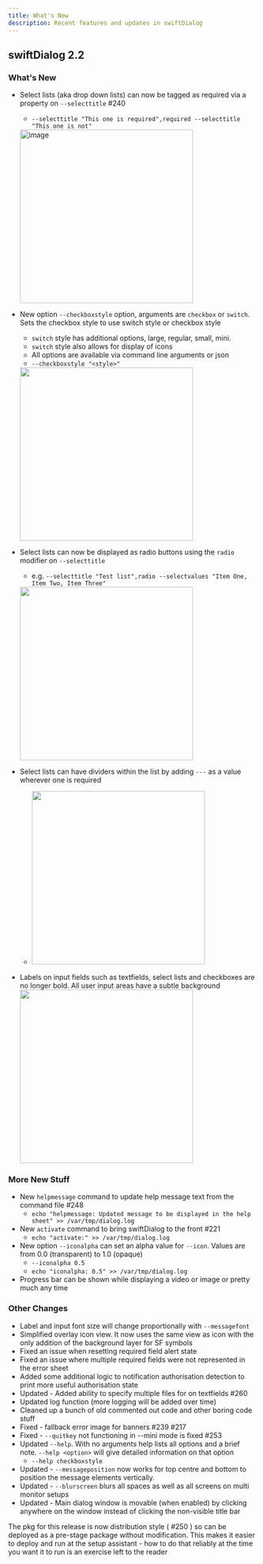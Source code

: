 ```yaml
---
title: What's New
description: Recent features and updates in swiftDialog
---
```


## swiftDialog 2.2

### What's New

- Select lists (aka drop down lists) can now be tagged as required via a property on `--selecttitle` #240
   - `--selecttitle "This one is required",required --selecttitle "This one is not"`

    <img width="350" alt="image" src="https://user-images.githubusercontent.com/3598965/234566934-052803e6-5a40-402c-9e38-770a88d17bca.png">
- New option `--checkboxstyle` option, arguments are `checkbox` or `switch`. Sets the checkbox style to use switch style or checkbox style
   - `switch` style has additional options, large, regular, small, mini.
   - `switch` style also allows for display of icons
   - All options are available via command line arguments or json
   -  `--checkboxstyle "<style>"`
    <img src="https://user-images.githubusercontent.com/3598965/234565903-dad6db14-60c3-46aa-9a11-041aeeca8ffc.png" width="350">
 - Select lists can now be displayed as radio buttons using the `radio` modifier on `--selecttitle`
   - e.g. `--selecttitle "Test list",radio --selectvalues "Item One, Item Two, Item Three"`
   <img src="https://user-images.githubusercontent.com/3598965/235853959-8b3c9899-8fc5-4e8f-ae90-e8a950ed7eed.png" width="350">
 - Select lists can have dividers within the list by adding `---` as a value wherever one is required
   - <img src="https://user-images.githubusercontent.com/3598965/235856053-f9f20959-f5a5-4d14-8069-b3defd2e115c.png" width="350">
 - Labels on input fields such as textfields, select lists and checkboxes are no longer bold. All user input areas have a subtle background
   <img src="https://user-images.githubusercontent.com/3598965/235856540-5f7c965b-6fe8-4466-99b0-a84f6b254ca5.png" width="350">

### More New Stuff

 - New `helpmessage` command to update help message text from the command file #248
   - `echo "helpmessage: Updated message to be displayed in the help sheet" >> /var/tmp/dialog.log`
 - New `activate` command to bring swiftDialog to the front #221
   - `echo "activate:" >> /var/tmp/dialog.log`
 - New option `--iconalpha` can set an alpha value for `--icon`. Values are from 0.0 (transparent) to 1.0 (opaque)
   - `--iconalpha 0.5`
   - `echo "iconalpha: 0.5" >> /var/tmp/dialog.log`
 - Progress bar can be shown while displaying a video or image or pretty much any time

### Other Changes

 - Label and input font size will change proportionally with `--messagefont`
 - Simplified overlay icon view. It now uses the same view as icon with the only addition of the background layer for SF symbols
 - Fixed an issue when resetting required field alert state
 - Fixed an issue where multiple required fields were not represented in the error sheet
 - Added some additional logic to notification authorisation detection to print more useful authorisation state
 - Updated - Added ability to specify multiple files for on textfields #260
 - Updated log function (more logging will be added over time)
 - Cleaned up a bunch of old commented out code and other boring code stuff
 - Fixed - fallback error image for banners #239 #217
 - Fixed - `--quitkey` not functioning in --mini mode is fixed #253
 - Updated `--help`. With no arguments help lists all options and a brief note. `--help <option>` will give detailed information on that option
   - `--help checkboxstyle`
 - Updated - `--messageposition` now works for top centre and bottom to position the message elements vertically.
 - Updated - `--blurscreen` blurs all spaces as well as all screens on multi monitor setups
 - Updated - Main dialog window is movable (when enabled) by clicking anywhere on the window instead of clicking the non-visible title bar

The pkg for this release is now distribution style ( #250 ) so can be deployed as a pre-stage package without modification. This makes it easier to deploy and run at the setup assistant - how to do that reliably at the time you want it to run is an exercise left to the reader